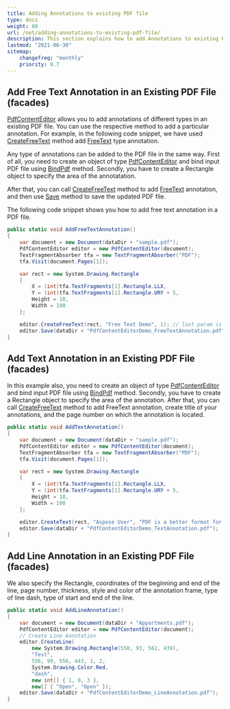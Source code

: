 ```yaml
---
title: Adding Annotations to existing PDF file
type: docs
weight: 80
url: /net/adding-annotations-to-existing-pdf-file/
description: This section explains how to add Annotations to existing PDF file with Aspose.PDF Facades.
lastmod: "2021-06-30"
sitemap:
    changefreq: "monthly"
    priority: 0.7
---
```


## Add Free Text Annotation in an Existing PDF File (facades)

[PdfContentEditor](https://reference.aspose.com/pdf/net/aspose.pdf.facades/pdfcontenteditor) allows you to add annotations of different types in an existing PDF file. You can use the respective method to add a particular annotation. For example, in the following code snippet, we have used [CreateFreeText](https://reference.aspose.com/pdf/net/aspose.pdf.facades/pdfcontenteditor/methods/createfreetext) method add [FreeText](https://reference.aspose.com/pdf/net/aspose.pdf.annotations/freetextannotation) type annotation. 

Any type of annotations can be added to the PDF file in the same way. First of all, you need to create an object of type [PdfContentEditor](https://reference.aspose.com/pdf/net/aspose.pdf.facades/pdfcontenteditor)  and bind input PDF file using [BindPdf](https://reference.aspose.com/pdf/net/aspose.pdf.facades.facade/bindpdf/methods/3) method. Secondly, you have to create a Rectangle object to specify the area of the annotatation. 

After that, you can call [CreateFreeText](https://reference.aspose.com/pdf/net/aspose.pdf.facades/pdfcontenteditor/methods/createfreetext) method to add [FreeText](https://reference.aspose.com/pdf/net/aspose.pdf.annotations/freetextannotation) annotation, and then use [Save](https://reference.aspose.com/pdf/net/aspose.pdf/document/methods/save) method to save the updated PDF file.


The following code snippet shows you how to add free text annotation in a PDF file.

```csharp
public static void AddFreeTextAnnotation()
{
    var document = new Document(dataDir + "sample.pdf");
    PdfContentEditor editor = new PdfContentEditor(document);
    TextFragmentAbsorber tfa = new TextFragmentAbsorber("PDF");
    tfa.Visit(document.Pages[1]);

    var rect = new System.Drawing.Rectangle
    {
        X = (int)tfa.TextFragments[1].Rectangle.LLX,
        Y = (int)tfa.TextFragments[1].Rectangle.URY + 5,
        Height = 18,
        Width = 100
    };

    editor.CreateFreeText(rect, "Free Text Demo", 1); // last param is a page number
    editor.Save(dataDir + "PdfContentEditorDemo_FreeTextAnnotation.pdf");
}
```

## Add Text Annotation in an Existing PDF File (facades)

In this example also, you need to create an object of type [PdfContentEditor](https://reference.aspose.com/pdf/net/aspose.pdf.facades/pdfcontenteditor) and bind input PDF file using [BindPdf](https://reference.aspose.com/pdf/net/aspose.pdf.facades.facade/bindpdf/methods/3) method. Secondly, you have to create a Rectangle object to specify the area of the annotation. After that, you can call [CreateFreeText](https://reference.aspose.com/pdf/net/aspose.pdf.facades/pdfcontenteditor/methods/createfreetext) method to add FreeText annotation, create title of your annotations, and the page number on which the annotation is located.

```csharp
public static void AddTextAnnotation()
{
    var document = new Document(dataDir + "sample.pdf");
    PdfContentEditor editor = new PdfContentEditor(document);
    TextFragmentAbsorber tfa = new TextFragmentAbsorber("PDF");
    tfa.Visit(document.Pages[1]);

    var rect = new System.Drawing.Rectangle
    {
        X = (int)tfa.TextFragments[1].Rectangle.LLX,
        Y = (int)tfa.TextFragments[1].Rectangle.URY + 5,
        Height = 18,
        Width = 100
    };

    editor.CreateText(rect, "Aspose User", "PDF is a better format for modern documents", false, "Key", 1);
    editor.Save(dataDir + "PdfContentEditorDemo_TextAnnotation.pdf");
}
```

## Add Line Annotation in an Existing PDF File (facades)

We also specify the Rectangle, coordinates of the beginning and end of the line, page number, thickness, style and color of the annotation frame, type of line dash, type of start and end of the line.

```csharp
public static void AddLineAnnotation()
{
    var document = new Document(dataDir + "Appartments.pdf");
    PdfContentEditor editor = new PdfContentEditor(document);
    // Create Line Annotation
    editor.CreateLine(
        new System.Drawing.Rectangle(550, 93, 562, 439),
        "Test",
        556, 99, 556, 443, 1, 2,
        System.Drawing.Color.Red,
        "dash",
        new int[] { 1, 0, 3 },
        new[] { "Open", "Open" });
    editor.Save(dataDir + "PdfContentEditorDemo_LineAnnotation.pdf");
}
```
